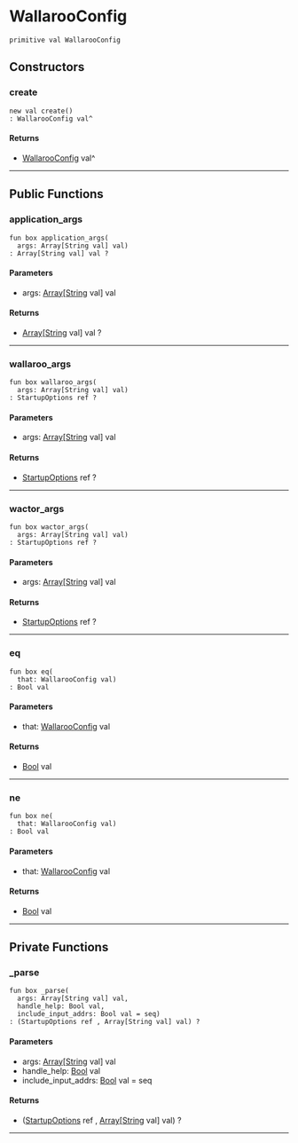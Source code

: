 # WallarooConfig

```pony
primitive val WallarooConfig
```

## Constructors

### create

```pony
new val create()
: WallarooConfig val^
```

#### Returns

* [WallarooConfig](wallaroo-WallarooConfig) val^

---

## Public Functions

### application_args

```pony
fun box application_args(
  args: Array[String val] val)
: Array[String val] val ?
```
#### Parameters

*   args: [Array](builtin-Array)\[[String](builtin-String) val\] val

#### Returns

* [Array](builtin-Array)\[[String](builtin-String) val\] val ?

---

### wallaroo_args

```pony
fun box wallaroo_args(
  args: Array[String val] val)
: StartupOptions ref ?
```
#### Parameters

*   args: [Array](builtin-Array)\[[String](builtin-String) val\] val

#### Returns

* [StartupOptions](wallaroo-StartupOptions) ref ?

---

### wactor_args

```pony
fun box wactor_args(
  args: Array[String val] val)
: StartupOptions ref ?
```
#### Parameters

*   args: [Array](builtin-Array)\[[String](builtin-String) val\] val

#### Returns

* [StartupOptions](wallaroo-StartupOptions) ref ?

---

### eq

```pony
fun box eq(
  that: WallarooConfig val)
: Bool val
```
#### Parameters

*   that: [WallarooConfig](wallaroo-WallarooConfig) val

#### Returns

* [Bool](builtin-Bool) val

---

### ne

```pony
fun box ne(
  that: WallarooConfig val)
: Bool val
```
#### Parameters

*   that: [WallarooConfig](wallaroo-WallarooConfig) val

#### Returns

* [Bool](builtin-Bool) val

---

## Private Functions

### _parse

```pony
fun box _parse(
  args: Array[String val] val,
  handle_help: Bool val,
  include_input_addrs: Bool val = seq)
: (StartupOptions ref , Array[String val] val) ?
```
#### Parameters

*   args: [Array](builtin-Array)\[[String](builtin-String) val\] val
*   handle_help: [Bool](builtin-Bool) val
*   include_input_addrs: [Bool](builtin-Bool) val = seq

#### Returns

* ([StartupOptions](wallaroo-StartupOptions) ref , [Array](builtin-Array)\[[String](builtin-String) val\] val) ?

---

